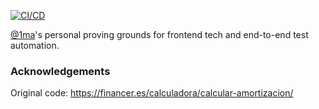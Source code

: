 [![CI/CD](https://github.com/1ma/loan-calc/actions/workflows/cicd.yml/badge.svg)](https://github.com/1ma/loan-calc/actions/workflows/cicd.yml)

[@1ma](https://github.com/1ma)'s personal proving grounds for frontend tech and end-to-end test automation.


### Acknowledgements

Original code: https://financer.es/calculadora/calcular-amortizacion/
